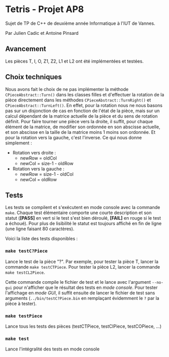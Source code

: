 # Tetris - Projet AP8

Sujet de TP de C++ de deuxième année Informatique à l'IUT de Vannes.

Par Julien Cadic et Antoine Pinsard

## Avancement

Les pièces T, I, O, Z1, Z2, L1 et L2 ont été implémentées et testées.

## Choix techniques

Nous avons fait le choix de ne pas implémenter la méthode
`CPieceAbstract::Turn()` dans les classes filles et d'effectuer la rotation de
la pièce directement dans les méthodes `CPieceAbstract::TurnRight()` et
`CPieceAbstract::TurnLeft()`. En effet, pour la rotation nous ne nous basons pas
sur un disjonction de cas en fonction de l'état de la pièce, mais sur un calcul
dépendant de la matrice actuelle de la pièce et du sens de rotation définit.
Pour faire tourner une pièce vers la droite, il suffit, pour chaque élément de
la matrice, de modifier son ordonnée en son abscisse actuelle, et son abscisse
en la taille de la matrice moins 1 moins son ordonnée. Et pour la rotation vers
la gauche, c'est l'inverse. Ce qui nous donne simplement :

* Rotation vers droite :
  * newRow = oldCol
  * newCol = size-1 - oldRow
* Rotation vers la gauche :
  * newRow = size-1 - oldCol
  * newCol = oldRow

## Tests

Les tests se compilent et s'exécutent en mode console avec la commande `make`.
Chaque test élémentaire comporte une courte description et son statut
(**[PASS]** en vert si le test s'est bien déroulé, **[FAIL]** en rouge si le
test a échoué). Pour plus de lisibilité le statut est toujours affiché en fin de
ligne (une ligne faisant 80 caractères).

Voici la liste des tests disponibles :

### `make testC?Piece`

Lance le test de la pièce "?". Par exemple, pour tester la pièce T, lancer la
commande `make testCTPiece`. Pour tester la pièce L2, lancer la commande `make
testCL2Piece`.

Cette commande compile le fichier de test et le lance avec l'argument `--no-gui`
pour n'afficher que le résultat des tests en *mode console*. Pour tester
l'affichage en *mode GUI*, il suffit ensuite de lancer le fichier de test sans
arguments (`../bin/testC?Piece.bin` en remplaçant évidemment le `?` par la pièce
à tester).

### `make testPiece`
Lance tous les tests des pièces (testCTPiece, testCIPiece, testCOPiece, ...)

### `make test`
Lance l'intégralité des tests en mode console

